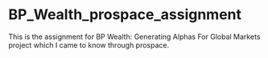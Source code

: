 # BP_Wealth_prospace_assignment
This is the assignment for BP Wealth: Generating Alphas For Global Markets project which I came to know through prospace.

